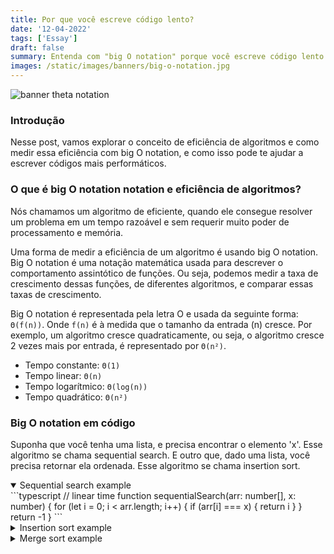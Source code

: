 ```yaml
---
title: Por que você escreve código lento?
date: '12-04-2022'
tags: ['Essay']
draft: false
summary: Entenda com "big O notation" porque você escreve código lento
images: /static/images/banners/big-o-notation.jpg
---
```


![banner theta notation](/static/images/banners/big-o-notation.jpg)

### Introdução

Nesse post, vamos explorar o conceito de eficiência de algoritmos e como medir essa eficiência com big O notation, e como isso pode te ajudar a escrever códigos mais performáticos.

### O que é big O notation notation e eficiência de algoritmos?

Nós chamamos um algoritmo de eficiente, quando ele consegue resolver um problema em um tempo razoável e sem requerir muito poder de processamento e memória.

Uma forma de medir a eficiência de um algoritmo é usando big O notation. Big O notation é uma notação matemática usada para descrever o comportamento assintótico de funções. Ou seja, podemos medir a taxa de crescimento dessas funções, de diferentes algoritmos, e comparar essas taxas de crescimento.

Big O notation é representada pela letra O e usada da seguinte forma: `Θ(f(n))`. Onde `f(n)` é à medida que o tamanho da entrada (n) cresce. Por exemplo, um algoritmo cresce quadraticamente, ou seja, o algoritmo cresce 2 vezes mais por entrada, é representado por `Θ(n²)`.

- Tempo constante: `Θ(1)`
- Tempo linear: `Θ(n)`
- Tempo logarítmico: `Θ(log(n))`
- Tempo quadrático: `Θ(n²)`

### Big O notation em código

Suponha que você tenha uma lista, e precisa encontrar o elemento 'x'. Esse algoritmo se chama sequential search.
E outro que, dado uma lista, você precisa retornar ela ordenada. Esse algoritmo se chama insertion sort.

<details open>
<summary>Sequential search example</summary>
```typescript
// linear time
function sequentialSearch(arr: number[], x: number) {
  for (let i = 0; i < arr.length; i++) {
    if (arr[i] === x) {
      return i
    }
  }
  return -1
}
```
</details>

<details>
<summary>Insertion sort example</summary>
```typescript
// quadratic time
function insertionSort(arr: number[]) {
  for (let i = 1; i < arr.length; i++) {
    let currentVal = arr[i]
    for (var j = i - 1; j >= 0 && arr[j] > currentVal; j--) {
      arr[j + 1] = arr[j]
    }
    arr[j + 1] = currentVal

    console.log(arr)
  }

  return arr
}
```
</details>

Ambos os códigos funcionam e resolvem o problema que propomos, mas um é mais performático que outro.
O primeiro código é linear. Na prática isso significa que o loop `for` vai rodar por uma quantidade de vezes diretamente proporcional ao tamanho do array.

Ou seja, se um array tem `n` elementos, o loop vai rodar `n` vezes. Logo, Θ(n).

A vantagem disso, é que em caso de arrays maiores, o código vai rodar mais rápido, pelo número de iteração ser proporcional ao tamanho do array. Logo, a complexidade de tempo está limitada pelo tamanho do array, e não vai ter um gráfico de crescimento tão alto comparado à um código de complexidade quadrática.

![image](/static/images/posts/big-o-notation.jpeg)

O segundo código, é um exemplo de complexidade quadrática Θ(n²). O loop `for` dentro do loop `for` vai rodar de forma proporcional ao quadrado do tamanho do array.

Ou seja, se um array tem `n` elementos, o loop interno vai rodar `n * n` vezes. Logo, Θ(n²).

As implicações disso, é que em arrays maiores, o gráfico de crescimento será maior, logo, mais lento e mais complexo quanto maior o input.

Agora, exemplo de código com complexidade logarítmica O(log(n)) e O(n log(n))

Suponha que você receba uma lista de números, e precise achar x número nessa lista. Esse é o algoritmo de binary search O(log(n)).

Agora suponha que você receba uma lista de números, e tenha que ordenar ela (de forma logarítmica). Esse é o algoritmo de merge sort O(n log(n)).

<details>
<summary>Binary search example</summary>
```typescript
// O(log(n))
function binarySearch(arr: number[], x: number) {
  let left = 0
  let right = arr.length - 1

  while (left <= right) {
    let mid = Math.floor((left + right) / 2)
    if (arr[mid] === x) {
      return mid
    }
    if (arr[mid] < x) {
      left = mid + 1
    } else {
      right = mid - 1
    }
  }
  return -1
}
```
</details>

<details>
<summary>Merge sort example</summary>
```typescript
// O(n log(n))
function mergeSort(arr: number[]) {
  if (arr.length === 1) {
    return arr
  }

  let mid = Math.floor(arr.length / 2)
  let left = arr.slice(0, mid)
  let right = arr.slice(mid)

  return merge(mergeSort(left), mergeSort(right))
}

function merge(left: number[], right: number[]) {
  let result = []
  let i = 0
  let j = 0

  while (i < left.length && j < right.length) {
    if (left[i] < right[j]) {
      result.push(left[i])
      i++
    } else {
      result.push(right[j])
      j++
    }
  }

  return result.concat(left.slice(i)).concat(right.slice(j))
}
```
</details>

Ambos válidos, mas apresentam uma complexidade de tempo diferente.
O primeiro é O(log(n)), isso significa que o tempo de execução aumenta logaritmicamente com o tamanho do input.
Ou seja, no pior dos casos, dado um array de 8 ítens, o algoritmo vai rodar 3 vezes. Exemplo: log2(8) = 3.

No segundo exemplo, O(n log(n)) é uma notação que indica que o tempo de execução de um algoritmo aumenta de maneira proporcional ao produto do tamanho dos dados de entrada e do logaritmo desse tamanho. Isso significa que, no pior dos casos, dado um array de 8 ítens, o algoritmo vai rodar 24 vezes. Exemplo: 8 * log2(8) = 24. 

Porém, note que a complexidade temporal não implica necessariamente em maior ou menor velocidade.
Um algoritmo com uma pior complexidade, é possível que seja mais rápido que um algoritmo com uma melhor complexidade, **dependendo do input**. No entando, uma afirmação mais segura, seria de que, em geral, códigos com uma complexidade melhor (menor), serão mais eficientes e mais rápidos a medida que o input aumente.

Para quem quiser se aprofundar mais no assunto, recomendo a leitura do livro "Introduction to Algorithms" do Thomas H. Cormen.

#### Referências

- [Big O notation ](https://en.wikipedia.org/wiki/Big_O_notation)
- [introduction to algorithms](https://www.amazon.com.br/Introduction-Algorithms-Thomas-H-Cormen/dp/0262033844)
